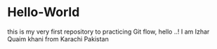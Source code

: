 # Hello-World
this is my very first repository to practicing Git flow,
hello ..! I am Izhar Quaim khani from Karachi Pakistan
